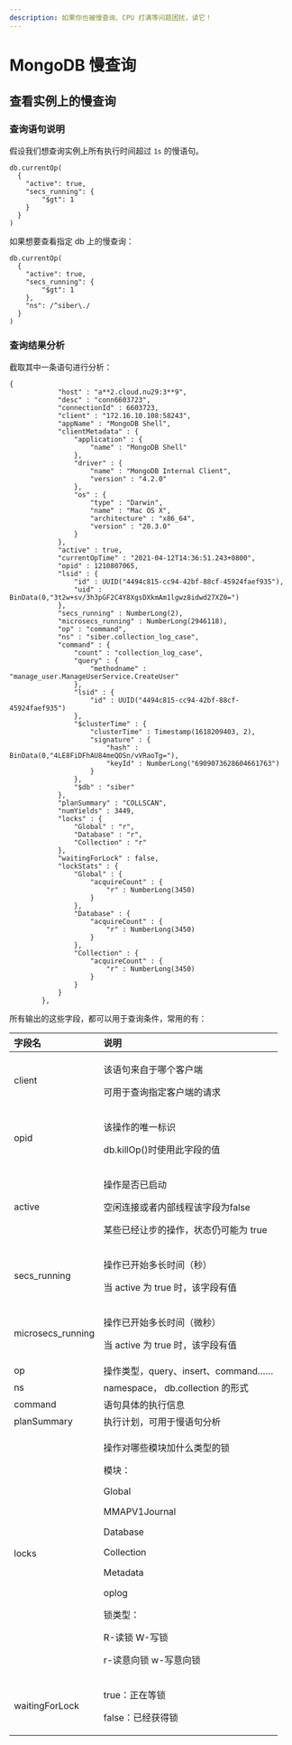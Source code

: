 ```yaml
---
description: 如果你也被慢查询、CPU 打满等问题困扰，读它！
---
```


# MongoDB 慢查询

## 查看实例上的慢查询

### 查询语句说明

假设我们想查询实例上所有执行时间超过 `1s` 的慢语句。

```text
db.currentOp(
  {
    "active": true,
    "secs_running": {
        "$gt": 1
    }
  }
)
```

如果想要查看指定 db 上的慢查询：

```text
db.currentOp(
  {
    "active": true,
    "secs_running": {
        "$gt": 1
    },
    "ns": /^siber\./
  }
)
```

### 查询结果分析

截取其中一条语句进行分析：

```text
{
			"host" : "a**2.cloud.nu29:3**9",
			"desc" : "conn6603723",
			"connectionId" : 6603723,
			"client" : "172.16.10.108:58243",
			"appName" : "MongoDB Shell",
			"clientMetadata" : {
				"application" : {
					"name" : "MongoDB Shell"
				},
				"driver" : {
					"name" : "MongoDB Internal Client",
					"version" : "4.2.0"
				},
				"os" : {
					"type" : "Darwin",
					"name" : "Mac OS X",
					"architecture" : "x86_64",
					"version" : "20.3.0"
				}
			},
			"active" : true,
			"currentOpTime" : "2021-04-12T14:36:51.243+0800",
			"opid" : 1210807065,
			"lsid" : {
				"id" : UUID("4494c815-cc94-42bf-88cf-45924faef935"),
				"uid" : BinData(0,"3t2w+sv/3h3pGF2C4Y8XgsDXkmAm1lgwz8idwd27XZ0=")
			},
			"secs_running" : NumberLong(2),
			"microsecs_running" : NumberLong(2946118),
			"op" : "command",
			"ns" : "siber.collection_log_case",
			"command" : {
				"count" : "collection_log_case",
				"query" : {
					"methodname" : "manage_user.ManageUserService.CreateUser"
				},
				"lsid" : {
					"id" : UUID("4494c815-cc94-42bf-88cf-45924faef935")
				},
				"$clusterTime" : {
					"clusterTime" : Timestamp(1618209403, 2),
					"signature" : {
						"hash" : BinData(0,"4LE8FiDFhAU84meQOSn/vVRaoTg="),
						"keyId" : NumberLong("6909073628604661763")
					}
				},
				"$db" : "siber"
			},
			"planSummary" : "COLLSCAN",
			"numYields" : 3449,
			"locks" : {
				"Global" : "r",
				"Database" : "r",
				"Collection" : "r"
			},
			"waitingForLock" : false,
			"lockStats" : {
				"Global" : {
					"acquireCount" : {
						"r" : NumberLong(3450)
					}
				},
				"Database" : {
					"acquireCount" : {
						"r" : NumberLong(3450)
					}
				},
				"Collection" : {
					"acquireCount" : {
						"r" : NumberLong(3450)
					}
				}
			}
		},
```

所有输出的这些字段，都可以用于查询条件，常用的有：

<table>
  <thead>
    <tr>
      <th style="text-align:left">&#x5B57;&#x6BB5;&#x540D;</th>
      <th style="text-align:left">&#x8BF4;&#x660E;</th>
    </tr>
  </thead>
  <tbody>
    <tr>
      <td style="text-align:left">client</td>
      <td style="text-align:left">
        <p>&#x8BE5;&#x8BED;&#x53E5;&#x6765;&#x81EA;&#x4E8E;&#x54EA;&#x4E2A;&#x5BA2;&#x6237;&#x7AEF;</p>
        <p>&#x53EF;&#x7528;&#x4E8E;&#x67E5;&#x8BE2;&#x6307;&#x5B9A;&#x5BA2;&#x6237;&#x7AEF;&#x7684;&#x8BF7;&#x6C42;</p>
      </td>
    </tr>
    <tr>
      <td style="text-align:left">opid</td>
      <td style="text-align:left">
        <p>&#x8BE5;&#x64CD;&#x4F5C;&#x7684;&#x552F;&#x4E00;&#x6807;&#x8BC6;</p>
        <p>db.killOp()&#x65F6;&#x4F7F;&#x7528;&#x6B64;&#x5B57;&#x6BB5;&#x7684;&#x503C;</p>
      </td>
    </tr>
    <tr>
      <td style="text-align:left">active</td>
      <td style="text-align:left">
        <p>&#x64CD;&#x4F5C;&#x662F;&#x5426;&#x5DF2;&#x542F;&#x52A8;</p>
        <p>&#x7A7A;&#x95F2;&#x8FDE;&#x63A5;&#x6216;&#x8005;&#x5185;&#x90E8;&#x7EBF;&#x7A0B;&#x8BE5;&#x5B57;&#x6BB5;&#x4E3A;false</p>
        <p>&#x67D0;&#x4E9B;&#x5DF2;&#x7ECF;&#x8BA9;&#x6B65;&#x7684;&#x64CD;&#x4F5C;&#xFF0C;&#x72B6;&#x6001;&#x4ECD;&#x53EF;&#x80FD;&#x4E3A;
          true</p>
      </td>
    </tr>
    <tr>
      <td style="text-align:left">secs_running</td>
      <td style="text-align:left">
        <p>&#x64CD;&#x4F5C;&#x5DF2;&#x5F00;&#x59CB;&#x591A;&#x957F;&#x65F6;&#x95F4;&#xFF08;&#x79D2;&#xFF09;</p>
        <p>&#x5F53; active &#x4E3A; true &#x65F6;&#xFF0C;&#x8BE5;&#x5B57;&#x6BB5;&#x6709;&#x503C;</p>
      </td>
    </tr>
    <tr>
      <td style="text-align:left">microsecs_running</td>
      <td style="text-align:left">
        <p>&#x64CD;&#x4F5C;&#x5DF2;&#x5F00;&#x59CB;&#x591A;&#x957F;&#x65F6;&#x95F4;&#xFF08;&#x5FAE;&#x79D2;&#xFF09;</p>
        <p>&#x5F53; active &#x4E3A; true &#x65F6;&#xFF0C;&#x8BE5;&#x5B57;&#x6BB5;&#x6709;&#x503C;</p>
      </td>
    </tr>
    <tr>
      <td style="text-align:left">op</td>
      <td style="text-align:left">&#x64CD;&#x4F5C;&#x7C7B;&#x578B;&#xFF0C;query&#x3001;insert&#x3001;command&#x2026;&#x2026;</td>
    </tr>
    <tr>
      <td style="text-align:left">ns</td>
      <td style="text-align:left">namespace&#xFF0C; db.collection &#x7684;&#x5F62;&#x5F0F;</td>
    </tr>
    <tr>
      <td style="text-align:left">command</td>
      <td style="text-align:left">&#x8BED;&#x53E5;&#x5177;&#x4F53;&#x7684;&#x6267;&#x884C;&#x4FE1;&#x606F;</td>
    </tr>
    <tr>
      <td style="text-align:left">planSummary</td>
      <td style="text-align:left">&#x6267;&#x884C;&#x8BA1;&#x5212;&#xFF0C;&#x53EF;&#x7528;&#x4E8E;&#x6162;&#x8BED;&#x53E5;&#x5206;&#x6790;</td>
    </tr>
    <tr>
      <td style="text-align:left">locks</td>
      <td style="text-align:left">
        <p>&#x64CD;&#x4F5C;&#x5BF9;&#x54EA;&#x4E9B;&#x6A21;&#x5757;&#x52A0;&#x4EC0;&#x4E48;&#x7C7B;&#x578B;&#x7684;&#x9501;</p>
        <p>&#x6A21;&#x5757;&#xFF1A;</p>
        <p>Global</p>
        <p>MMAPV1Journal</p>
        <p>Database</p>
        <p>Collection</p>
        <p>Metadata</p>
        <p>oplog</p>
        <p>&#x9501;&#x7C7B;&#x578B;&#xFF1A;</p>
        <p>R-&#x8BFB;&#x9501; W-&#x5199;&#x9501;</p>
        <p>r-&#x8BFB;&#x610F;&#x5411;&#x9501; w-&#x5199;&#x610F;&#x5411;&#x9501;</p>
      </td>
    </tr>
    <tr>
      <td style="text-align:left">waitingForLock</td>
      <td style="text-align:left">
        <p>true&#xFF1A;&#x6B63;&#x5728;&#x7B49;&#x9501;</p>
        <p>false&#xFF1A;&#x5DF2;&#x7ECF;&#x83B7;&#x5F97;&#x9501;</p>
      </td>
    </tr>
  </tbody>
</table>




